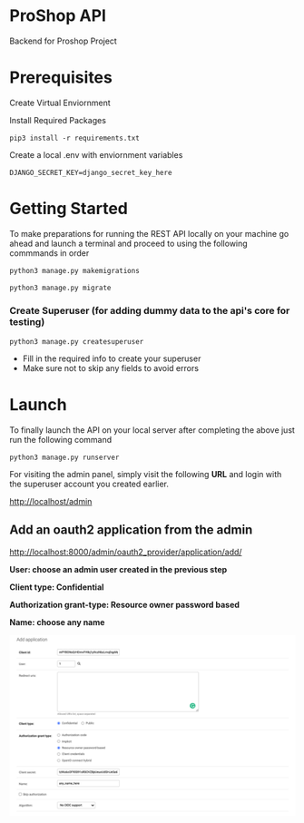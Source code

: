 
# ProShop API
Backend for Proshop Project

# Prerequisites
Create Virtual Enviornment

Install Required Packages
```
pip3 install -r requirements.txt
```
Create a local .env with enviornment variables
```
DJANGO_SECRET_KEY=django_secret_key_here
```

# Getting Started 
To make preparations for running the REST API locally on your machine go ahead and launch a terminal and proceed to using the following commmands in order 

```
python3 manage.py makemigrations
```
```
python3 manage.py migrate
```
### Create Superuser (for adding dummy data to the api's core for testing)
```
python3 manage.py createsuperuser
```
* Fill in the required info to create your superuser
* Make sure not to skip any fields to avoid errors

# Launch
To finally launch the API on your local server after completing the above just run the following command 
```
python3 manage.py runserver 
```

For visiting the admin panel, simply visit the following **URL** and login with the superuser account you created earlier.

[http://localhost/admin](http://localhost/admin)

## Add an oauth2 application from the admin

[http://localhost:8000/admin/oauth2_provider/application/add/](http://localhost:8000/admin/oauth2_provider/application/add/)

**User: choose an admin user created in the previous step**

**Client type: Confidential**

**Authorization grant-type: Resource owner password based**

**Name: choose any name**

![enter image description here](https://raw.githubusercontent.com/digitaluniverse/readme-resources/main/proshop-backend/oauthSetup.png)
